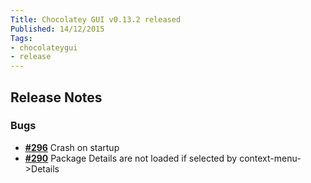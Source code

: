 ```yaml
---
Title: Chocolatey GUI v0.13.2 released
Published: 14/12/2015
Tags:
- chocolateygui
- release
---
```


## Release Notes

### Bugs

- [**#296**](https://github.com/chocolatey/ChocolateyGUI/pull/296) Crash on startup
- [**#290**](https://github.com/chocolatey/ChocolateyGUI/issues/290) Package Details are not loaded if selected by context-menu->Details